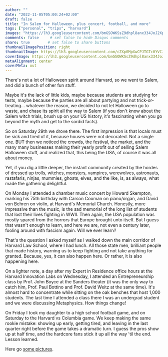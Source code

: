 ```yaml
---
author: ""
date: "2022-11-05T05:00:24+02:00"
draft: false
title: "In Salem for Halloween, plus concert, football, and more"
tags: ["personal", "trips", "harvard"]
images: "https://lh3.googleusercontent.com/bmGSOWKSsZ9dhpl8anx334JoJ2XpAma67rraw34DLrxsE8dlsHwdJ6AEA-O0xc7PaWG8huuGov5XNA2uy9z6ZJvQ7O0cFCPY1tPiDQo_mocBQOSsD0iv3kTOYzkCLPKs2m6rLuzWHWU=w2400"
comments: false     # set false to hide Disqus comments
share: true        # set false to share buttons
thumbnailImagePosition: right
thumbnailImage: https://lh3.googleusercontent.com/cZXp0MpXwCPJTGTc0YVCJV44THeJl-vqDR8FL1jYnzrfcGk8dEgWRRUfaRIr-g_Cs-aVUEWy4QVQ8frOHr2CIibELkNKjbkoih4NXyus95N-7cb0LPsgmm7O_VISyxDtboT2lA6bYsc=w2400
coverImage: https://lh3.googleusercontent.com/bmGSOWKSsZ9dhpl8anx334JoJ2XpAma67rraw34DLrxsE8dlsHwdJ6AEA-O0xc7PaWG8huuGov5XNA2uy9z6ZJvQ7O0cFCPY1tPiDQo_mocBQOSsD0iv3kTOYzkCLPKs2m6rLuzWHWU=w2400
metaAlignment: center
coverMeta: out
---
```


There's not a lot of Halloween spirit around Harvard, so we went to Salem, and did a bunch of other fun stuff.

<!--more-->

Maybe it's the lack of little kids, maybe because students are studying for tests, maybe because the parties are all about partying and not trick-or-treating... whatever the reason, we decided to not let Halloween go to waste, and chase its spirit all the way to Salem (if you don't know about the Salem witch trials, brush up on your US history, it's fascinating when you go beyond the myth and get to the sordid facts).


So on Saturday 29th we drove there. The first impression is that locals must be sick and tired of it, because houses were not decorated. Not a single one. BUT then we noticed the crowds, the festival, the market, and the many many businesses making their yearly profit out of selling Salem Halloween stuff, and realized that, this being the USA, of course it was all about money.

Yet, if you dig a little deeper, the instant community created by the hordes of dressed up trolls, witches, monsters, vampires, werewolves, astronauts, rastafaris, ninjas, mummies, ghosts, elves, and the like, is, as always, what made the gathering delightful.

On Monday I attended a chamber music concert by Howard Skempton, marking his 75th birthday with Carson Cooman on piano/organ, and David von Behren on violin, at Harvard's Memorial Church. Honestly, more impressive than the music, is the sad memorial of the long list of students that lost their lives fighting in WWII. Then again, the USA population was mostly spared from the horrors that Europe brought unto itself. But I guess that wasn't enough to learn, and here we are, not even a century later, fooling around with fascism again. Will we ever learn?

That's the question I asked myself as I walked down the main corridor of Harvard Law School, where I had lunch. All those state men, brilliant people that made history, warning us to keep fighting and not take anything for granted. Because, yes, it can also happen here. Or rather, it is also happening here.

On a lighter note, a day after my Expert in Residence office hours at the Harvard Innovation Labs on Wednesday, I attended an Entrepreneurship class by Prof. John Boyce at the Sanders theater (it was the only way to catch him, Prof. Paul Bottino and Prof. David Weitz at the same time). It's almost hard to concentrate while sitting on the oak benches that host 1,000 students. The last time I attended a class there I was an undergrad student and we were discussing Metaphysics. How things change!

On Friday I took my daughter to a high school football game, and on Saturday to the Harvard vs Columbia game. We keep making the same rookie mistake: showing up early, getting tired, and leaving in the last quarter right before the game takes a dramatic turn. I guess the pros show up at half time, and the hardcore fans stick it up all the way 'til the end. Lesson learned.

Here go [some pictures](https://photos.app.goo.gl/YVVTmYpxgQHDVhzi7).
